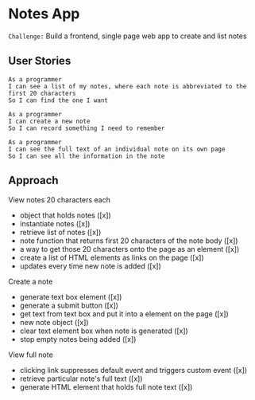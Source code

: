 # Notes App
`Challenge:` Build a frontend, single page web app to create and list notes

## User Stories
```
As a programmer
I can see a list of my notes, where each note is abbreviated to the first 20 characters
So I can find the one I want

As a programmer
I can create a new note
So I can record something I need to remember

As a programmer
I can see the full text of an individual note on its own page
So I can see all the information in the note
```

## Approach

View notes 20 characters each

- object that holds notes ([x])
- instantiate notes ([x])
- retrieve list of notes ([x])
- note function that returns first 20 characters of the note body ([x])
- a way to get those 20 characters onto the page as an element ([x])
- create a list of HTML elements as links on the page ([x])
- updates every time new note is added ([x])

Create a note

- generate text box element ([x])
- generate a submit button ([x])
- get text from text box and put it into a element on the page ([x])
- new note object ([x])
- clear text element box when note is generated ([x])
- stop empty notes being added ([x])

View full note

- clicking link suppresses default event and triggers custom event ([x])
- retrieve particular note's full text ([x])
- generate HTML element that holds full note text ([x])
